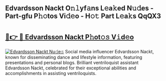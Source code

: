 ## Edvardsson Nackt O𝚗𝚕yf𝚊ns L𝚎a𝚔ed N𝚞𝚍es - Part-gfu P𝚑𝚘tos Vi𝚍𝚎o - H𝚘𝚝 Part L𝚎a𝚔s QqQX3

# <h2><a href="http://kfbpq3.oniu.top/?m=Edvardsson+Nackt">🔗👉 🔴 Edvardsson Nackt P𝚑ot𝚘𝚜 V𝚒d𝚎o</a></h2>

[![Edvardsson Nackt Nu𝚍e𝚜](https://i.imgur.com/0qMVB7G.gif)](http://kfbpq3.oniu.top/?m=Edvardsson+Nackt)
Social media influencer Edvardsson Nackt, known for disseminating dance and lifestyle information, featuring presentations and personal blogs. Brilliant ventriloquist assistant Edvardsson Nackt, celebrated for their exceptional abilities and accomplishments in assisting ventriloquists.  
